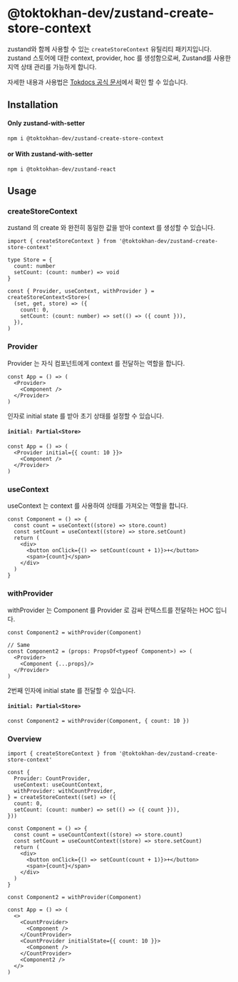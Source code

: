# @toktokhan-dev/zustand-create-store-context

zustand와 함께 사용할 수 있는 `createStoreContext` 유틸리티 패키지입니다.
zustand 스토어에 대한 context, provider, hoc 를 생성함으로써, Zustand를 사용한 지역 상태 관리를 가능하게 합니다.

자세한 내용과 사용법은 [Tokdocs 공식 문서](https://toktokhan-dev-docs.vercel.app/docs/docs/zustand/Overview)에서 확인 할 수 있습니다.

## Installation

#### Only zustand-with-setter

```
npm i @toktokhan-dev/zustand-create-store-context
```

#### or With zustand-with-setter

```
npm i @toktokhan-dev/zustand-react
```

## Usage

### createStoreContext

zustand 의 create 와 완전히 동일한 값을 받아 context 를 생성할 수 있습니다.

```tsx
import { createStoreContext } from '@toktokhan-dev/zustand-create-store-context'

type Store = {
  count: number
  setCount: (count: number) => void
}

const { Provider, useContext, withProvider } = createStoreContext<Store>(
  (set, get, store) => ({
    count: 0,
    setCount: (count: number) => set(() => ({ count })),
  }),
)
```

### Provider

Provider 는 자식 컴포넌트에게 context 를 전달하는 역할을 합니다.

```tsx
const App = () => (
  <Provider>
    <Component />
  </Provider>
)
```

인자로 initial state 를 받아 초기 상태를 설정할 수 있습니다.

#### `initial: Partial<Store>`

```tsx
const App = () => (
  <Provider initial={{ count: 10 }}>
    <Component />
  </Provider>
)
```

### useContext

useContext 는 context 를 사용하여 상태를 가져오는 역할을 합니다.

```tsx
const Component = () => {
  const count = useContext((store) => store.count)
  const setCount = useContext((store) => store.setCount)
  return (
    <div>
      <button onClick={() => setCount(count + 1)}>+</button>
      <span>{count}</span>
    </div>
  )
}
```

### withProvider

withProvider 는 Component 를 Provider 로 감싸 컨텍스트를 전달하는 HOC 입니다.

```tsx
const Component2 = withProvider(Component)

// Same
const Component2 = (props: PropsOf<typeof Component>) => (
  <Provider>
    <Component {...props}/>
  </Provider>
)
```

2번째 인자에 initial state 를 전달할 수 있습니다.

#### `initial: Partial<Store>`

```tsx
const Component2 = withProvider(Component, { count: 10 })
```

### Overview

```tsx
import { createStoreContext } from '@toktokhan-dev/zustand-create-store-context'

const {
  Provider: CountProvider,
  useContext: useCountContext,
  withProvider: withCountProvider,
} = createStoreContext((set) => ({
  count: 0,
  setCount: (count: number) => set(() => ({ count })),
}))

const Component = () => {
  const count = useCountContext((store) => store.count)
  const setCount = useCountContext((store) => store.setCount)
  return (
    <div>
      <button onClick={() => setCount(count + 1)}>+</button>
      <span>{count}</span>
    </div>
  )
}

const Component2 = withProvider(Component)

const App = () => (
  <>
    <CountProvider>
      <Component />
    </CountProvider>
    <CountProvider initialState={{ count: 10 }}>
      <Component />
    </CountProvider>
    <Component2 />
  </>
)
```
